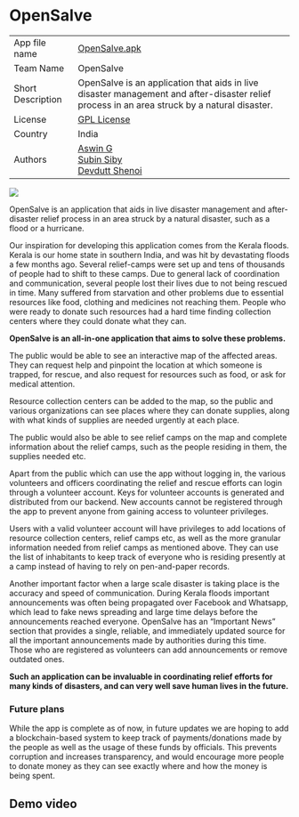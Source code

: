 # OpenSalve

<table>
  <tr>
    <td>
      App file name
    </td>
    <td>
      <a href="https://github.com/agzuniverse/OpenSalve-Android/raw/master/OpenSalve.apk">OpenSalve.apk</a>
    </td>
  </tr>
  <tr>
    <td>
      Team Name
    </td>
    <td>
      OpenSalve
    </td>
  </tr>
  <tr>
    <td>
      Short Description
    </td>
    <td>
      OpenSalve is an application that aids in live disaster management and after-disaster relief process in an area struck by a natural disaster.
    </td>
  </tr>
  <tr>
    <td>
      License
    </td>
    <td>
      <a href="https://github.com/agzuniverse/OpenSalve-Android/blob/master/LICENSE.md">GPL License</a>
    </td>
  </tr>
  <tr>
    <td>
      Country
    </td>
    <td>
      India
    </td>
  </tr>
  <tr>
    <td>
      Authors
    </td>
    <td>
      <a href="https://github.com/agzuniverse">Aswin G</a><br/>
      <a href="https://github.com/subins2000">Subin Siby</a><br/>
      <a href="https://github.com/de-sh">Devdutt Shenoi
    </td>
  </tr>
  </table>
  
 
<img src="https://github.com/agzuniverse/OpenSalve-Android/raw/master/Logo/Feature_graphic.png"/>
      

OpenSalve is an application that aids in live disaster management and after-disaster relief process in an area struck by a natural disaster, such as a flood or a hurricane.

Our inspiration for developing this application comes from the Kerala floods. Kerala is our home state in southern India, and was hit by devastating floods a few months ago. Several relief-camps were set up and tens of thousands of people had to shift to these camps. Due to general lack of coordination and communication, several people lost their lives due to not being rescued in time. Many suffered from starvation and other problems due to essential resources like food, clothing and medicines not reaching them. People who were ready to donate such resources had a hard time finding collection centers where they could donate what they can.

**OpenSalve is an all-in-one application that aims to solve these problems.**

The public would be able to see an interactive map of the affected areas. They can request help and pinpoint the location at which someone is trapped, for rescue, and also request for resources such as food, or ask for medical attention.

Resource collection centers can be added to the map, so the public and various organizations can see places where they can donate supplies, along with what kinds of supplies are needed urgently at each place.

The public would also be able to see relief camps on the map and complete information about the relief camps, such as the people residing in them, the supplies needed etc.

Apart from the public which can use the app without logging in, the various volunteers and officers coordinating the relief and rescue efforts can login through a volunteer account. Keys for volunteer accounts is generated and distributed from our backend. New accounts cannot be registered through the app to prevent anyone from gaining access to volunteer privileges.

Users with a valid volunteer account will have privileges to add locations of resource collection centers, relief camps etc, as well as the more granular information needed from relief camps as mentioned above. They can use the list of inhabitants to keep track of everyone who is residing presently at a camp instead of having to rely on pen-and-paper records.

Another important factor when a large scale disaster is taking place is the accuracy and speed of communication. During Kerala floods important announcements was often being propagated over Facebook and Whatsapp, which lead to fake news spreading and large time delays before the announcements reached everyone. OpenSalve has an “Important News” section that provides a single, reliable, and immediately updated source for all the important announcements made by authorities during this time. Those who are registered as volunteers can add announcements or remove outdated ones.

**Such an application can be invaluable in coordinating relief efforts for many kinds of disasters, and can very well save human lives in the future.**

### Future plans

While the app is complete as of now, in future updates we are hoping to add a blockchain-based system to keep track of payments/donations made by the people as well as the usage of these funds by officials. This prevents corruption and increases transparency, and would encourage more people to donate money as they can see exactly where and how the money is being spent.

## Demo video
